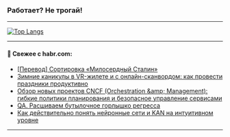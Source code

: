 ### Работает? Не трогай!

---
<!--
#### 🛠️ Technical stack:

![Java](https://img.shields.io/badge/Java-informational?logo=Oracle&style=flat&logoColor=white&color=FF4500)
![Kotlin](https://img.shields.io/badge/Kotlin-informational?logo=Kotlin&style=flat&logoColor=white&color=774D97)
![TS](https://img.shields.io/badge/TypeScript-informational?logo=typeScript&style=flat&logoColor=black&color=017acc)
![Python](https://img.shields.io/badge/Python-informational?logo=Python&style=flat&logoColor=black&color=ffdd54) <br>
![Spring](https://img.shields.io/badge/Spring-informational?logo=Spring&style=flat&logoColor=white&color=6DB33F) 
![SpringBoot](https://img.shields.io/badge/SpringBoot-informational?logo=SpringBoot&style=flat&logoColor=white&color=6DB33F)
![Nest](https://img.shields.io/badge/NestJS-informational?logo=NestJS&style=flat&logoColor=white&color=E0234E) 
![NodeJS](https://img.shields.io/badge/NodeJS-informational?logo=node.js&style=flat&logoColor=white&color=70A760)<br>
![PostgreSQL](https://img.shields.io/badge/PostgreSQL-informational?logo=PostgreSQL&style=flat&logoColor=white&color=DAA520)
![MongoDB](https://img.shields.io/badge/MongoDB-informational?logo=MongoDB&style=flat&logoColor=white&color=870000)
![Apache](https://img.shields.io/badge/Apache-informational?logo=apache&style=flat&logoColor=white&color=f74e28)

___ 
-->

<!--- #### 🛠️ : --->

[![Top Langs](https://github-readme-stats-82jvfl3w3-advtsettinggmailcoms-projects.vercel.app/api/top-langs/?username=zloylis&langs_count=10&hide_title=true&title_color=e6edf3&size_weight=0.5&count_weight=0.5&layout=compact&hide_progress=true&hide_border=true&theme=dracula)](https://github.com/zloylis)

<!---


####  :octocat:&nbsp;&nbsp; Статистика:

![GitHub stats](https://github-readme-stats-u2qms2cxw-advtsettinggmailcoms-projects.vercel.app/api?username=zloylis&show_icons=true&hide_border=true&theme=dracula&title_color=e6edf3&include_all_commits=true&count_private=true&hide_rank=false&hide_title=true&rank_icon=github)
-->
---

#### 💬 Свежее с habr.com:

<!-- BLOG-POST-LIST:START -->
- [[Перевод] Сортировка «Милосердный Сталин»](https://habr.com/ru/companies/ruvds/articles/869746/?utm_source=habrahabr&utm_medium=rss&utm_campaign=869746)
- [Зимние каникулы в VR-жилете и с онлайн-сканвордом: как провести праздники продуктивно](https://habr.com/ru/companies/selectel/articles/869756/?utm_source=habrahabr&utm_medium=rss&utm_campaign=869756)
- [Обзор новых проектов CNCF &lpar;Orchestration &amp;amp; Management&rpar;: гибкие политики планирования и безопасное управление сервисами](https://habr.com/ru/companies/flant/articles/869310/?utm_source=habrahabr&utm_medium=rss&utm_campaign=869310)
- [QA. Расшиваем бутылочное горлышко регресса](https://habr.com/ru/articles/871694/?utm_source=habrahabr&utm_medium=rss&utm_campaign=871694)
- [Как действительно понять нейронные сети и KAN на интуитивном уровне](https://habr.com/ru/articles/823388/?utm_source=habrahabr&utm_medium=rss&utm_campaign=823388)
<!-- BLOG-POST-LIST:END -->

---
